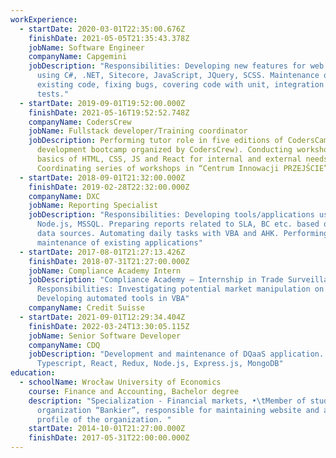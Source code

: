 ```yaml
---
workExperience:
  - startDate: 2020-03-01T22:35:00.676Z
    finishDate: 2021-05-05T21:35:43.378Z
    jobName: Software Engineer
    companyName: Capgemini
    jobDescription: "Responsibilities: Developing new features for web application
      using C#, .NET, Sitecore, JavaScript, JQuery, SCSS. Maintenance of
      existing code, fixing bugs, covering code with unit, integration and  E2E
      tests."
  - startDate: 2019-09-01T19:52:00.000Z
    finishDate: 2021-05-16T19:52:52.748Z
    companyName: CodersCrew
    jobName: Fullstack developer/Training coordinator
    jobDescription: Performing tutor role in five editions of CodersCamp (web
      development bootcamp organized by CodersCrew). Conducting workshops from
      basics of HTML, CSS, JS and React for internal and external needs.
      Coordinating series of workshops in “Centrum Innowacji PRZEJŚCIE”
  - startDate: 2018-09-01T21:32:00.000Z
    finishDate: 2019-02-28T22:32:00.000Z
    companyName: DXC
    jobName: Reporting Specialist
    jobDescription: "Responsibilities: Developing tools/applications using React,
      Node.js, MSSQL. Preparing reports related to SLA, BC etc. based on various
      data sources. Automating daily tasks with VBA and AHK. Performing
      maintenance of existing applications"
  - startDate: 2017-08-01T21:27:13.426Z
    finishDate: 2018-07-31T21:27:00.000Z
    jobName: Compliance Academy Intern
    jobDescription: "Compliance Academy – Internship in Trade Surveillance team.
      Responsibilities: Investigating potential market manipulation on FX.
      Developing automated tools in VBA"
    companyName: Credit Suisse
  - startDate: 2021-09-01T12:29:34.404Z
    finishDate: 2022-03-24T13:30:05.115Z
    jobName: Senior Software Developer
    companyName: CDQ
    jobDescription: "Development and maintenance of DQaaS application. Tech stack:
      Typescript, React, Redux, Node.js, Express.js, MongoDB"
education:
  - schoolName: Wrocław University of Economics
    course: Finance and Accounting, Bachelor degree
    description: "Specialization - Financial markets, •\tMember of student
      organization “Bankier”, responsible for maintaining website and a Facebook
      profile of the organization. "
    startDate: 2014-10-01T21:27:00.000Z
    finishDate: 2017-05-31T22:00:00.000Z
---
```

